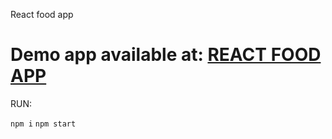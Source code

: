 React food app

# Demo app available at: [REACT FOOD APP](https://react-food-app-wnumik.netlify.app)

RUN:

`npm i`
`npm start`

